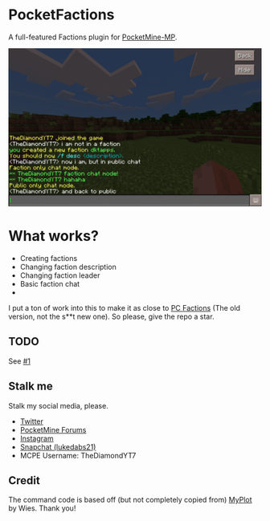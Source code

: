 # PocketFactions
A full-featured Factions plugin for [PocketMine-MP](https://github.com/pmmp/PocketMine-MP).

![screenshot](screenshot.png)

# What works?

* Creating factions
* Changing faction description
* Changing faction leader
* Basic faction chat
* 

I put a ton of work into this to make it as close to [PC Factions](https://github.com/MassiveCraft/Factions) (The old version, not the s**t new one).
So please, give the repo a star.

## TODO
See [#1](https://github.com/TheDiamondYT1/PocketFactions/issues/1)

## Stalk me  
Stalk my social media, please.  

* [Twitter](https://twitter.com/TheDiamondYT)  
* [PocketMine Forums](https://forums.pmmp.io/members/thediamondyt.622/)  
* [Instagram](https://instagram.com/bruhitzzluke)  
* [Snapchat (lukedabs21)](http://snapchat.com/add/lukedabs21)   
* MCPE Username: TheDiamondYT7
  
## Credit
The command code is based off (but not completely copied from) [MyPlot](https://github.com/wiez/MyPlot) by Wies. Thank you!
